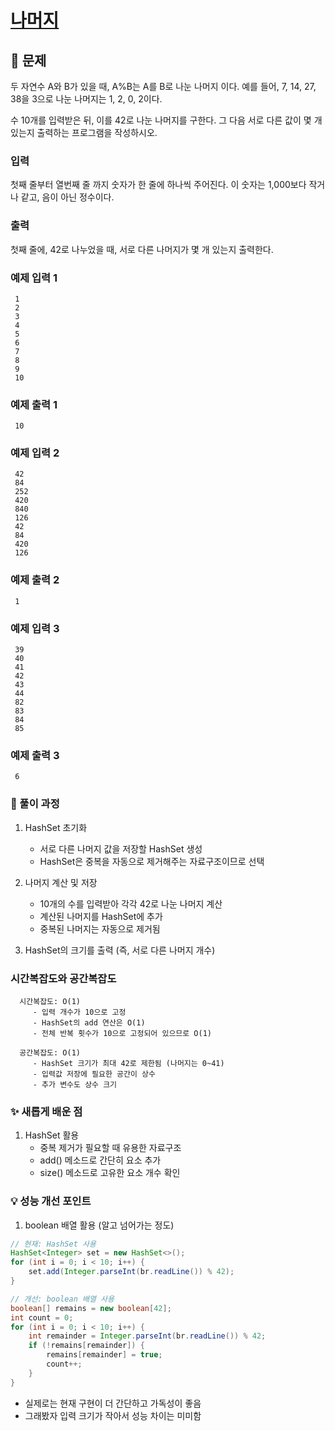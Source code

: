 # [나머지](https://www.acmicpc.net/problem/3052)

## 📌 문제
두 자연수 A와 B가 있을 때, A%B는 A를 B로 나눈 나머지 이다. 예를 들어, 7, 14, 27, 38을 3으로 나눈 나머지는 1, 2, 0, 2이다.

수 10개를 입력받은 뒤, 이를 42로 나눈 나머지를 구한다. 그 다음 서로 다른 값이 몇 개 있는지 출력하는 프로그램을 작성하시오.

### 입력
첫째 줄부터 열번째 줄 까지 숫자가 한 줄에 하나씩 주어진다. 이 숫자는 1,000보다 작거나 같고, 음이 아닌 정수이다.

### 출력
첫째 줄에, 42로 나누었을 때, 서로 다른 나머지가 몇 개 있는지 출력한다.

### 예제 입력 1

     1
     2
     3
     4
     5
     6
     7
     8
     9
     10

### 예제 출력 1

     10



### 예제 입력 2

     42
     84
     252
     420
     840
     126
     42
     84
     420
     126

### 예제 출력 2

     1



### 예제 입력 3

     39
     40
     41
     42
     43
     44
     82
     83
     84
     85

### 예제 출력 3

     6



### 🧰 풀이 과정

1. HashSet 초기화
   - 서로 다른 나머지 값을 저장할 HashSet 생성
   - HashSet은 중복을 자동으로 제거해주는 자료구조이므로 선택


2. 나머지 계산 및 저장
   - 10개의 수를 입력받아 각각 42로 나눈 나머지 계산
   - 계산된 나머지를 HashSet에 추가
   - 중복된 나머지는 자동으로 제거됨


3. HashSet의 크기를 출력 (즉, 서로 다른 나머지 개수)



### 시간복잡도와 공간복잡도

      
      시간복잡도: O(1)
         - 입력 개수가 10으로 고정
         - HashSet의 add 연산은 O(1)
         - 전체 반복 횟수가 10으로 고정되어 있으므로 O(1)
      
      공간복잡도: O(1)
         - HashSet 크기가 최대 42로 제한됨 (나머지는 0~41)
         - 입력값 저장에 필요한 공간이 상수
         - 추가 변수도 상수 크기


### ✨ 새롭게 배운 점
1. HashSet 활용
   - 중복 제거가 필요할 때 유용한 자료구조
   - add() 메소드로 간단히 요소 추가
   - size() 메소드로 고유한 요소 개수 확인


### 💡 성능 개선 포인트
1. boolean 배열 활용 (알고 넘어가는 정도)

```java
// 현재: HashSet 사용
HashSet<Integer> set = new HashSet<>();
for (int i = 0; i < 10; i++) {
    set.add(Integer.parseInt(br.readLine()) % 42);
}

// 개선: boolean 배열 사용
boolean[] remains = new boolean[42];
int count = 0;
for (int i = 0; i < 10; i++) {
    int remainder = Integer.parseInt(br.readLine()) % 42;
    if (!remains[remainder]) {
        remains[remainder] = true;
        count++;
    }
}
```

- 실제로는 현재 구현이 더 간단하고 가독성이 좋음
- 그래봤자 입력 크기가 작아서 성능 차이는 미미함